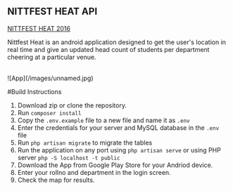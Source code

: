 ## NITTFEST HEAT API

[NITTFEST HEAT 2016](https://play.google.com/store/apps/details?id=spider.project.nittfestheat)

Nittfest Heat is an android application designed to get the user's location in real time and give an updated head count of 
students per department cheering at a particular venue.

<br/>
![App](/images/unnamed.jpg)

#Build Instructions
1. Download zip or clone the repository.
2. Run `composer install`
3. Copy the `.env.example` file to a new file and name it as `.env`
4. Enter the credentials for your server and MySQL database in the `.env` file
5. Run `php artisan migrate` to migrate the tables
6. Run the application on any port using `php artisan serve` or using PHP server `php -S localhost -t public`
7. Download the App from Google Play Store for your Andriod device.
8. Enter your rollno and department in the login screen.
9. Check the map for results.
